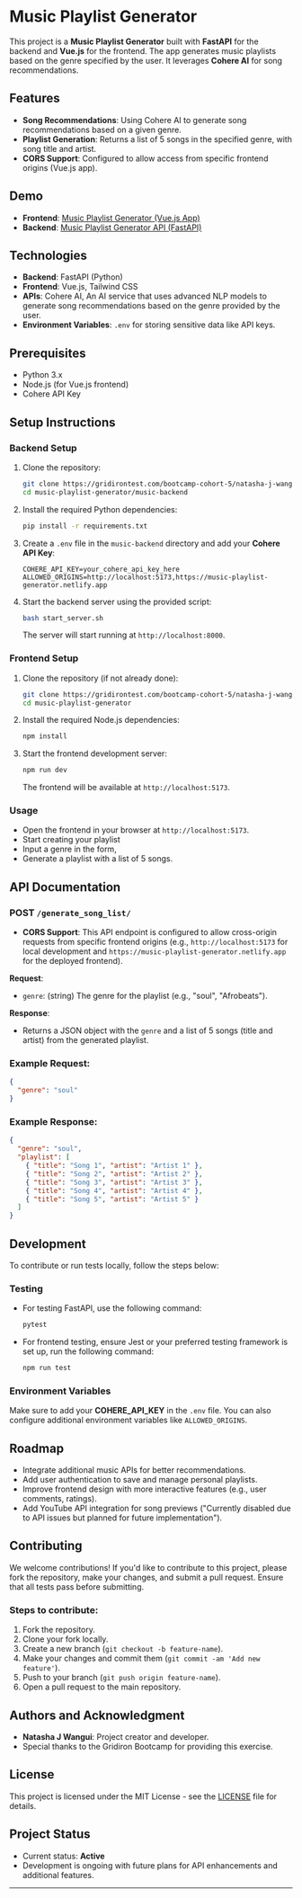 # Music Playlist Generator

This project is a **Music Playlist Generator** built with **FastAPI** for the backend and **Vue.js** for the frontend. The app generates music playlists based on the genre specified by the user. It leverages **Cohere AI** for song recommendations.

## Features

- **Song Recommendations**: Using Cohere AI to generate song recommendations based on a given genre.
- **Playlist Generation**: Returns a list of 5 songs in the specified genre, with song title and artist.
- **CORS Support**: Configured to allow access from specific frontend origins (Vue.js app).

## Demo

- **Frontend**: [Music Playlist Generator (Vue.js App)](https://music-playlist-generator.netlify.app/)
- **Backend**: [Music Playlist Generator API (FastAPI)](https://music-playlist-generator-backend.onrender.com)

## Technologies

- **Backend**: FastAPI (Python)
- **Frontend**: Vue.js, Tailwind CSS
- **APIs**: Cohere AI, An AI service that uses advanced NLP models to generate song recommendations based on the genre provided by the user.
- **Environment Variables**: `.env` for storing sensitive data like API keys.

## Prerequisites

- Python 3.x
- Node.js (for Vue.js frontend)
- Cohere API Key

## Setup Instructions

### Backend Setup

1. Clone the repository:

    ```bash
    git clone https://gridirontest.com/bootcamp-cohort-5/natasha-j-wangui.git
    cd music-playlist-generator/music-backend
    ```

2. Install the required Python dependencies:

    ```bash
    pip install -r requirements.txt
    ```

3. Create a `.env` file in the `music-backend` directory and add your **Cohere API Key**:

    ```env
    COHERE_API_KEY=your_cohere_api_key_here
    ALLOWED_ORIGINS=http://localhost:5173,https://music-playlist-generator.netlify.app
    ```

4. Start the backend server using the provided script:

    ```bash
    bash start_server.sh
    ```

    The server will start running at `http://localhost:8000`.

### Frontend Setup

1. Clone the repository (if not already done):

    ```bash
    git clone https://gridirontest.com/bootcamp-cohort-5/natasha-j-wangui.git
    cd music-playlist-generator
    ```

2. Install the required Node.js dependencies:

    ```bash
    npm install
    ```

3. Start the frontend development server:

    ```bash
    npm run dev
    ```

    The frontend will be available at `http://localhost:5173`.

### Usage

- Open the frontend in your browser at `http://localhost:5173`.
- Start creating your playlist
- Input a genre in the form,
- Generate a playlist with a list of 5 songs.

## API Documentation

### POST `/generate_song_list/`

- **CORS Support**: This API endpoint is configured to allow cross-origin requests from specific frontend origins (e.g., `http://localhost:5173` for local development and `https://music-playlist-generator.netlify.app` for the deployed frontend).

**Request**:
- `genre`: (string) The genre for the playlist (e.g., "soul", "Afrobeats").

**Response**:
- Returns a JSON object with the `genre` and a list of 5 songs (title and artist) from the generated playlist.

### Example Request:

```json
{
  "genre": "soul"
}
```

### Example Response:

```json
{
  "genre": "soul",
  "playlist": [
    { "title": "Song 1", "artist": "Artist 1" },
    { "title": "Song 2", "artist": "Artist 2" },
    { "title": "Song 3", "artist": "Artist 3" },
    { "title": "Song 4", "artist": "Artist 4" },
    { "title": "Song 5", "artist": "Artist 5" }
  ]
}
```

## Development

To contribute or run tests locally, follow the steps below:

### Testing

- For testing FastAPI, use the following command:

    ```bash
    pytest
    ```

- For frontend testing, ensure Jest or your preferred testing framework is set up, run the following command:

    ```bash
    npm run test
    ```

### Environment Variables

Make sure to add your **COHERE_API_KEY** in the `.env` file. You can also configure additional environment variables like `ALLOWED_ORIGINS`.

## Roadmap

- Integrate additional music APIs for better recommendations.
- Add user authentication to save and manage personal playlists.
- Improve frontend design with more interactive features (e.g., user comments, ratings).
- Add YouTube API integration for song previews ("Currently disabled due to API issues but planned for future implementation").

## Contributing

We welcome contributions! If you'd like to contribute to this project, please fork the repository, make your changes, and submit a pull request. Ensure that all tests pass before submitting.

### Steps to contribute:

1. Fork the repository.
2. Clone your fork locally.
3. Create a new branch (`git checkout -b feature-name`).
4. Make your changes and commit them (`git commit -am 'Add new feature'`).
5. Push to your branch (`git push origin feature-name`).
6. Open a pull request to the main repository.

## Authors and Acknowledgment

- **Natasha J Wangui**: Project creator and developer.
- Special thanks to the Gridiron Bootcamp for providing this exercise.

## License

This project is licensed under the MIT License - see the [LICENSE](LICENSE) file for details.

## Project Status

- Current status: **Active**
- Development is ongoing with future plans for API enhancements and additional features.

---

